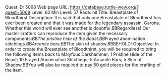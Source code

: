 Quest ID: 5068
Web page URL: https://database.turtle-wow.org/?quest=5068
Level: 60
Min Level: 57
Race: nil
Title: Breastplate of Bloodthirst
Description: It is said that only one Breastplate of Bloodthirst has ever been created and that it was made for the legendary assassin, Garona. Whether this world will ever see another is doubtful.$B$BRegardless! Our master crafters can reproduce the item given the necessary components:$B$B*The pristine hide of the Beast.$B$B*Frayed abomination stitchings.$B$B*Arcanite bars.$B$B*The skin of shadow.$B$BBEHOLD!
Objective: In order to create the Breastplate of Bloodthirst, you will be required to bring the following items back to Malyfous Darkhammer: 1 Pristine Hide of the Beast; 10 Frayed Abomination Stitchings; 5 Arcanite Bars; 5 Skin of Shadow.$B$BYou will also be required to pay 50 gold pieces for the crafting of the item.
